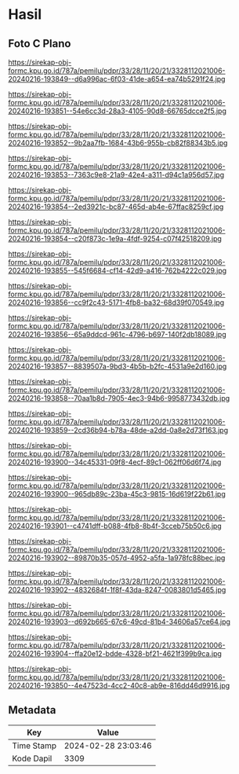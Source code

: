 # Hasil

## Foto C Plano

https://sirekap-obj-formc.kpu.go.id/787a/pemilu/pdpr/33/28/11/20/21/3328112021006-20240216-193849--d6a996ac-6f03-41de-a654-ea74b5291f24.jpg

https://sirekap-obj-formc.kpu.go.id/787a/pemilu/pdpr/33/28/11/20/21/3328112021006-20240216-193851--54e6cc3d-28a3-4105-90d8-66765dcce2f5.jpg

https://sirekap-obj-formc.kpu.go.id/787a/pemilu/pdpr/33/28/11/20/21/3328112021006-20240216-193852--9b2aa7fb-1684-43b6-955b-cb82f88343b5.jpg

https://sirekap-obj-formc.kpu.go.id/787a/pemilu/pdpr/33/28/11/20/21/3328112021006-20240216-193853--7363c9e8-21a9-42e4-a311-d94c1a956d57.jpg

https://sirekap-obj-formc.kpu.go.id/787a/pemilu/pdpr/33/28/11/20/21/3328112021006-20240216-193854--2ed3921c-bc87-465d-ab4e-67ffac8259cf.jpg

https://sirekap-obj-formc.kpu.go.id/787a/pemilu/pdpr/33/28/11/20/21/3328112021006-20240216-193854--c20f873c-1e9a-4fdf-9254-c07f42518209.jpg

https://sirekap-obj-formc.kpu.go.id/787a/pemilu/pdpr/33/28/11/20/21/3328112021006-20240216-193855--545f6684-cf14-42d9-a416-762b4222c029.jpg

https://sirekap-obj-formc.kpu.go.id/787a/pemilu/pdpr/33/28/11/20/21/3328112021006-20240216-193856--cc9f2c43-5171-4fb8-ba32-68d39f070549.jpg

https://sirekap-obj-formc.kpu.go.id/787a/pemilu/pdpr/33/28/11/20/21/3328112021006-20240216-193856--65a9ddcd-961c-4796-b697-140f2db18089.jpg

https://sirekap-obj-formc.kpu.go.id/787a/pemilu/pdpr/33/28/11/20/21/3328112021006-20240216-193857--8839507a-9bd3-4b5b-b2fc-4531a9e2d160.jpg

https://sirekap-obj-formc.kpu.go.id/787a/pemilu/pdpr/33/28/11/20/21/3328112021006-20240216-193858--70aa1b8d-7905-4ec3-94b6-9958773432db.jpg

https://sirekap-obj-formc.kpu.go.id/787a/pemilu/pdpr/33/28/11/20/21/3328112021006-20240216-193859--2cd36b94-b78a-48de-a2dd-0a8e2d73f163.jpg

https://sirekap-obj-formc.kpu.go.id/787a/pemilu/pdpr/33/28/11/20/21/3328112021006-20240216-193900--34c45331-09f8-4ecf-89c1-062ff06d6f74.jpg

https://sirekap-obj-formc.kpu.go.id/787a/pemilu/pdpr/33/28/11/20/21/3328112021006-20240216-193900--965db89c-23ba-45c3-9815-16d619f22b61.jpg

https://sirekap-obj-formc.kpu.go.id/787a/pemilu/pdpr/33/28/11/20/21/3328112021006-20240216-193901--c4741dff-b088-4fb8-8b4f-3cceb75b50c6.jpg

https://sirekap-obj-formc.kpu.go.id/787a/pemilu/pdpr/33/28/11/20/21/3328112021006-20240216-193902--89870b35-057d-4952-a5fa-1a978fc88bec.jpg

https://sirekap-obj-formc.kpu.go.id/787a/pemilu/pdpr/33/28/11/20/21/3328112021006-20240216-193902--4832684f-1f8f-43da-8247-0083801d5465.jpg

https://sirekap-obj-formc.kpu.go.id/787a/pemilu/pdpr/33/28/11/20/21/3328112021006-20240216-193903--d692b665-67c6-49cd-81b4-34606a57ce64.jpg

https://sirekap-obj-formc.kpu.go.id/787a/pemilu/pdpr/33/28/11/20/21/3328112021006-20240216-193904--ffa20e12-bdde-4328-bf21-4621f399b9ca.jpg

https://sirekap-obj-formc.kpu.go.id/787a/pemilu/pdpr/33/28/11/20/21/3328112021006-20240216-193850--4e47523d-4cc2-40c8-ab9e-816dd46d9916.jpg


## Metadata

| Key        | Value               |
| ---------- | ------------------- |
| Time Stamp | 2024-02-28 23:03:46 |
| Kode Dapil | 3309                |



